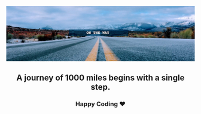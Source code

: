 ![pic](./images/on_the_way.jpg)

<h2 style="text-align: center">A journey of 1000 miles begins with a single step.</h2>

<h3 style="text-align: center">Happy Coding ❤️</h3>

<!--
**2oops/2oops** is a ✨ _special_ ✨ repository because its `README.md` (this file) appears on your GitHub profile.

Here are some ideas to get you started:

- 🔭 I’m currently working on ...
- 🌱 I’m currently learning ...
- 👯 I’m looking to collaborate on ...
- 🤔 I’m looking for help with ...
- 💬 Ask me about ...
- 📫 How to reach me: ...
- 😄 Pronouns: ...
- ⚡ Fun fact: ...
-->
